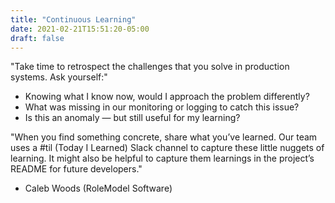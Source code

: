 ```yaml
---
title: "Continuous Learning"
date: 2021-02-21T15:51:20-05:00
draft: false
---
```



"Take time to retrospect the challenges that you solve in production systems. Ask yourself:"

- Knowing what I know now, would I approach the problem differently?
- What was missing in our monitoring or logging to catch this issue?
- Is this an anomaly — but still useful for my learning?

"When you find something concrete, share what you’ve learned. Our team uses a #til (Today I Learned) Slack channel to capture these little nuggets of learning. It might also be helpful to capture them learnings in the project’s README for future developers."

- Caleb Woods (RoleModel Software)